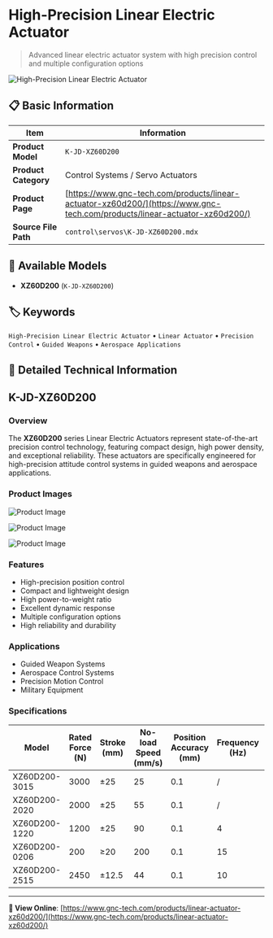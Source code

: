 # High-Precision Linear Electric Actuator

> Advanced linear electric actuator system with high precision control and multiple configuration options

![High-Precision Linear Electric Actuator](https://www.gnc-tech.com/products/control/servos/K-JD-XZ60D200/K-JD-XZ60D200.webp)

## 📋 Basic Information

| Item | Information |
|------|------|
| **Product Model** | `K-JD-XZ60D200` |
| **Product Category** | Control Systems / Servo Actuators |
| **Product Page** | [https://www.gnc-tech.com/products/linear-actuator-xz60d200/](https://www.gnc-tech.com/products/linear-actuator-xz60d200/) |
| **Source File Path** | `control\servos\K-JD-XZ60D200.mdx` |

## 🔧 Available Models

- **XZ60D200** (`K-JD-XZ60D200`)

## 🏷️ Keywords

`High-Precision Linear Electric Actuator` • `Linear Actuator` • `Precision Control` • `Guided Weapons` • `Aerospace Applications`

## 📖 Detailed Technical Information

## K-JD-XZ60D200

### Overview

The **XZ60D200** series Linear Electric Actuators represent state-of-the-art precision control technology, featuring compact design, high power density, and exceptional reliability. These actuators are specifically engineered for high-precision attitude control systems in guided weapons and aerospace applications.

### Product Images

![Product Image](https://www.gnc-tech.com/products/control/servos/K-JD-XZ60D200/K-JD-XZ60D200-Slide-01.webp)

![Product Image](https://www.gnc-tech.com/products/control/servos/K-JD-XZ60D200/K-JD-XZ60D200-Slide-02.webp)

![Product Image](https://www.gnc-tech.com/products/control/servos/K-JD-XZ60D200/K-JD-XZ60D200-Slide-03.webp)

### Features

- High-precision position control
- Compact and lightweight design
- High power-to-weight ratio
- Excellent dynamic response
- Multiple configuration options
- High reliability and durability

### Applications

- Guided Weapon Systems
- Aerospace Control Systems
- Precision Motion Control
- Military Equipment

### Specifications

| Model | Rated Force (N) | Stroke (mm) | No-load Speed (mm/s) | Position Accuracy (mm) | Frequency (Hz) | Weight (Kg) | Dimensions (mm) |
| --- | --- | --- | --- | --- | --- | --- | --- |
| XZ60D200-3015 | 3000 | ±25 | 25 | 0.1 | / | ≤3.8 | 80×135×330 |
| XZ60D200-2020 | 2000 | ±25 | 55 | 0.1 | / | ≤3 | 65×65×269 |
| XZ60D200-1220 | 1200 | ±25 | 90 | 0.1 | 4 | ≤2.5 | 65×65×269 |
| XZ60D200-0206 | 200 | ≥20 | 200 | 0.1 | 15 | ≤0.8 | 67×50×94 |
| XZ60D200-2515 | 2450 | ±12.5 | 44 | 0.1 | 10 | ≤3 | 80×135×260 |
---

**🔗 View Online**: [https://www.gnc-tech.com/products/linear-actuator-xz60d200/](https://www.gnc-tech.com/products/linear-actuator-xz60d200/)
